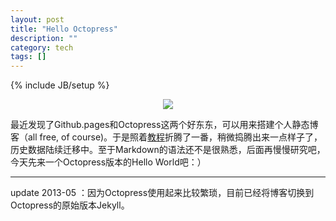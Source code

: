 ```yaml
---
layout: post
title: "Hello Octopress"
description: ""
category: tech
tags: []
---
```

{% include JB/setup %}
 <center><img src="http://pic.yupoo.com/asuka4j/CKkiuCE9/medish.jpg"/></center>
   
   最近发现了Github.pages和Octopress这两个好东东，可以用来搭建个人静态博客（all free, of course)。于是照着[教程][1]折腾了一番，稍微捣腾出来一点样子了，历史数据陆续迁移中。至于Markdown的语法还不是很熟悉，后面再慢慢研究吧，今天先来一个Octopress版本的Hello World吧：）
 <!-- more -->
 [1]:http://octopress.org/docs/

 ---
 update 2013-05 ：因为Octopress使用起来比较繁琐，目前已经将博客切换到Octopress的原始版本Jekyll。  